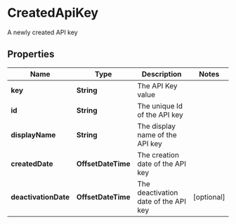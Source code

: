 

# CreatedApiKey

A newly created API key

## Properties

Name | Type | Description | Notes
------------ | ------------- | ------------- | -------------
**key** | **String** | The API Key value | 
**id** | **String** | The unique Id of the API key | 
**displayName** | **String** | The display name of the API key | 
**createdDate** | **OffsetDateTime** | The creation date of the API key | 
**deactivationDate** | **OffsetDateTime** | The deactivation date of the API key |  [optional]



